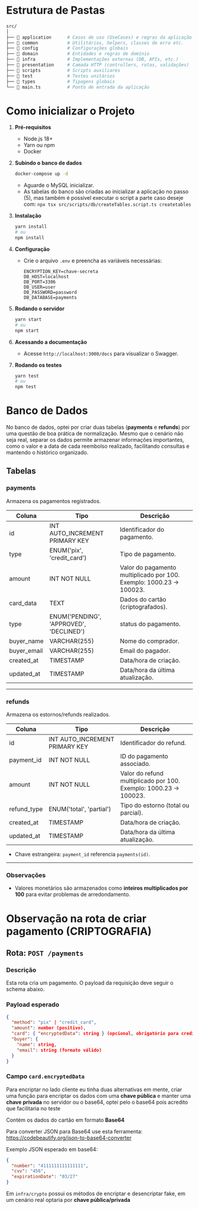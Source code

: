 # Estrutura de Pastas

```bash
src/
│
├── 📂 application      # Casos de uso (UseCases) e regras da aplicação
├── 📂 common           # Utilitários, helpers, classes de erro etc.
├── 📂 config           # Configurações globais
├── 📂 domain           # Entidades e regras de domínio
├── 📂 infra            # Implementações externas (DB, APIs, etc.)
├── 📂 presentation     # Camada HTTP (controllers, rotas, validações)
├── 📂 scripts          # Scripts auxiliares
├── 📂 test             # Testes unitários
├── 📂 types            # Tipagens globais
└── 📄 main.ts          # Ponto de entrada da aplicação

```

# Como inicializar o Projeto

1. **Pré-requisitos**
   - Node.js 18+
   - Yarn ou npm
   - Docker

2. **Subindo o banco de dados**

   ```bash
   docker-compose up -d
   ```

   - Aguarde o MySQL inicializar.
   - As tabelas do banco são criadas ao inicializar a aplicação no passo (5), mas também é possível executar o script a parte caso deseje com:
     `npx tsx src/scripts/db/createTables.script.ts createtables`

3. **Instalação**

   ```bash
   yarn install
   # ou
   npm install
   ```

4. **Configuração**
   - Crie o arquivo `.env` e preencha as variáveis necessárias:
     ```
     ENCRYPTION_KEY=chave-secreta
     DB_HOST=localhost
     DB_PORT=3306
     DB_USER=user
     DB_PASSWORD=password
     DB_DATABASE=payments
     ```

5. **Rodando o servidor**

   ```bash
   yarn start
   # ou
   npm start
   ```

6. **Acessando a documentação**
   - Acesse `http://localhost:3000/docs` para visualizar o Swagger.

7. **Rodando os testes**
   ```bash
   yarn test
   # ou
   npm test
   ```

# Banco de Dados

No banco de dados, optei por criar duas tabelas (**payments** e **refunds**) por uma questão de boa prática de normalização. Mesmo que o cenário não seja real, separar os dados permite armazenar informações importantes, como o valor e a data de cada reembolso realizado, facilitando consultas e mantendo o histórico organizado.

## Tabelas

### payments

Armazena os pagamentos registrados.

| Coluna      | Tipo                                    | Descrição                                                            |
| ----------- | --------------------------------------- | -------------------------------------------------------------------- |
| id          | INT AUTO_INCREMENT PRIMARY KEY          | Identificador do pagamento.                                          |
| type        | ENUM('pix', 'credit_card')              | Tipo de pagamento.                                                   |
| amount      | INT NOT NULL                            | Valor do pagamento multiplicado por 100. Exemplo: 1000.23 -> 100023. |
| card_data   | TEXT                                    | Dados do cartão (criptografados).                                    |
| type        | ENUM('PENDING', 'APPROVED', 'DECLINED') | status do pagamento.                                                 |
| buyer_name  | VARCHAR(255)                            | Nome do comprador.                                                   |
| buyer_email | VARCHAR(255)                            | Email do pagador.                                                    |
| created_at  | TIMESTAMP                               | Data/hora de criação.                                                |
| updated_at  | TIMESTAMP                               | Data/hora da última atualização.                                     |

---

### refunds

Armazena os estornos/refunds realizados.

| Coluna      | Tipo                           | Descrição                                                         |
| ----------- | ------------------------------ | ----------------------------------------------------------------- |
| id          | INT AUTO_INCREMENT PRIMARY KEY | Identificador do refund.                                          |
| payment_id  | INT NOT NULL                   | ID do pagamento associado.                                        |
| amount      | INT NOT NULL                   | Valor do refund multiplicado por 100. Exemplo: 1000.23 -> 100023. |
| refund_type | ENUM('total', 'partial')       | Tipo do estorno (total ou parcial).                               |
| created_at  | TIMESTAMP                      | Data/hora de criação.                                             |
| updated_at  | TIMESTAMP                      | Data/hora da última atualização.                                  |

- Chave estrangeira: `payment_id` referencia `payments(id)`.

---

### Observações

- Valores monetários são armazenados como **inteiros multiplicados por 100** para evitar problemas de arredondamento.

# Observação na rota de criar pagamento (CRIPTOGRAFIA)

## Rota: `POST /payments`

### Descrição

Esta rota cria um pagamento. O payload da requisição deve seguir o schema abaixo.

### Payload esperado

```json
{
  "method": "pix" | "credit_card",
  "amount": number (positivo),
  "card": { "encryptedData": string } (opcional, obrigatório para credit_card),
  "buyer": {
    "name": string,
    "email": string (formato válido)
  }
}
```

### Campo `card.encryptedData`

Para encriptar no lado cliente eu tinha duas alternativas em mente, criar uma função para encriptar os dados com uma **chave pública** e manter uma **chave privada** no servidor ou o base64, optei pelo o base64 pois acredito que facilitaria no teste

Contém os dados do cartão em formato **Base64**

Para converter JSON para Base64 use esta ferramenta:
https://codebeautify.org/json-to-base64-converter

Exemplo JSON esperado em base64:

```json
{
  "number": "4111111111111111",
  "cvv": "456",
  "expirationDate": "03/27"
}
```

Em `infra/crypto` possui os métodos de encriptar e desencriptar fake, em um cenário real optaria por **chave pública/privada**

